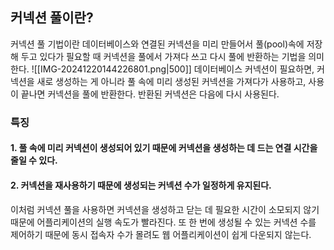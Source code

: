 ## 커넥션 풀이란?
커넥션 풀 기법이란 데이터베이스와 연결된 커넥션을 미리 만들어서 풀(pool)속에 저장해 두고 있다가 필요할 때 커넥션을 풀에서 가져다 쓰고 다시 풀에 반환하는 기법을 의미한다.
![[IMG-20241220144226801.png|500]]
데이터베이스 커넥션이 필요하면, 커넥션을 새로 생성하는 게 아니라 풀 속에 미리 생성된 커넥션을 가져다가 사용하고, 사용이 끝나면 커넥션을 풀에 반환한다. 반환된 커넥션은 다음에 다시 사용된다.

### 특징
#### 1. 풀 속에 미리 커넥션이 생성되어 있기 때문에 커넥션을 생성하는 데 드는 연결 시간을 줄일 수 있다.
#### 2. 커넥션을 재사용하기 때문에 생성되는 커넥션 수가 일정하게 유지된다.

이처럼 커넥션 풀을 사용하면 커넥션을 생성하고 닫는 데 필요한 시간이 소모되지 않기 때문에 어플리케이션의 실행 속도가 빨라진다.
또 한 번에 생성될 수 있는 커넥션 수를 제어하기 때문에 동시 접속자 수가 몰려도 웹 어플리케이션이 쉽게 다운되지 않는다.

